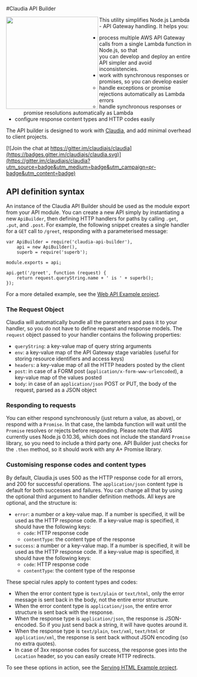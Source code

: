 #Claudia API Builder

<img src="https://claudiajs.github.io/claudiajs.com/assets/claudiajs.svg" align="left" height="250" />

This utility simplifies Node.js Lambda - API Gateway handling. It helps you:
  * process multiple AWS API Gateway calls from a single Lambda function in Node.js, so that  
    you can develop and deploy an entire API simpler and avoid inconsistencies.
  * work with synchronous responses or promises, so you can develop easier
    * handle exceptions or promise rejections automatically as Lambda errors
    * handle synchronous responses or promise resolutions automatically as Lambda
  * configure response content types and HTTP codes easily

The API builder is designed to work with [Claudia](https://github.com/claudiajs), and add minimal overhead to client projects. 

[![Join the chat at https://gitter.im/claudiajs/claudia](https://badges.gitter.im/claudiajs/claudia.svg)](https://gitter.im/claudiajs/claudia?utm_source=badge&utm_medium=badge&utm_campaign=pr-badge&utm_content=badge)

## API definition syntax

An instance of the Claudia API Builder should be used as the module export from your API module. You can create a new API simply
by instantiating a new `ApiBuilder`, then defining HTTP handlers for paths by calling `.get`, `.put`, and `.post`. For example, the following 
snippet creates a single handler for a `GET` call to `/greet`, responding with a parameterised message:

````
var ApiBuilder = require('claudia-api-builder'),
	api = new ApiBuilder(),
	superb = require('superb');

module.exports = api;

api.get('/greet', function (request) {
	return request.queryString.name + ' is ' + superb();
});
````

For a more detailed example, see the [Web API Example project](https://github.com/claudiajs/example-projects/tree/master/web-api).

### The Request Object

Claudia will automatically bundle all the parameters and pass it to your handler, so you do not have to define request and response models. The `request` object passed to your handler contains the following properties:

  * `queryString`: a key-value map of query string arguments
  * `env`: a key-value map of the API Gateway stage variables (useful for storing resource identifiers and access keys)
  * `headers`: a key-value map of all the HTTP headers posted by the client
  * `post`: in case of a FORM post (`application/x-form-www-urlencoded`), a key-value map of the values posted
  * `body`: in case of an `application/json` POST or PUT, the body of the request, parsed as a JSON object

### Responding to requests

You can either respond synchronously (just return a value, as above), or respond with a `Promise`. In that case, the lambda function will wait until the 
`Promise` resolves or rejects before responding. Please note that AWS currently uses Node.js 0.10.36, which does not include the standard `Promise` library,
so you need to include a third party one. API Builder just checks for the `.then` method, so it should work with any A+ Promise library.

### Customising response codes and content types

By default, Claudia.js uses 500 as the HTTP response code for all errors, and 200 for successful operations. The `application/json` content type is default for both successes and failures. You can change all that by using the optional third argument to handler definition methods. All keys are optional, and the structure is:

  * `error`: a number or a key-value map. If a number is specified, it will be used as the HTTP response code. If a key-value map is specified, it should have the following keys:
    * `code`: HTTP response code
    * `contentType`: the content type of the response
  * `success`: a number or a key-value map. If a number is specified, it will be used as the HTTP response code. If a key-value map is specified, it should have the following keys:
    * `code`: HTTP response code
    * `contentType`: the content type of the response

These special rules apply to content types and codes:

  * When the error content type is `text/plain` or `text/html`, only the error message is sent back in the body, not the entire error structure.
  * When the error content type is `application/json`, the entire error structure is sent back with the response.
  * When the response type is `application/json`, the response is JSON-encoded. So if you just send back a string, it will have quotes around it.
  * When the response type is `text/plain`, `text/xml`, `text/html` or `application/xml`, the response is sent back without JSON encoding (so no extra quotes). 
  * In case of 3xx response codes for success, the response goes into the `Location` header, so you can easily create HTTP redirects.

To see these options in action, see the  [Serving HTML Example project](https://github.com/claudiajs/example-projects/tree/master/web-serving-html).
